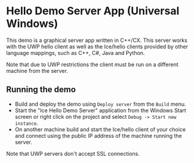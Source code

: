 # Hello Demo Server App (Universal Windows)

This demo is a graphical server app written in C++/CX. This server
works with the UWP hello client as well as the Ice/hello clients provided
by other language mappings, such as C++, C#, Java and Python.

Note that due to UWP restrictions the client must be run on a different
machine from the server.

## Running the demo

* Build and deploy the demo using `Deploy server` from the `Build` menu.
* Start the "Ice Hello Demo Server" application from the Windows Start screen
or right click on the project and select `Debug -> Start new instance`.
* On another machine build and start the Ice/hello client of your choice and
connect using the public IP address of the machine running the server.

Note that UWP servers don't accept SSL connections.


